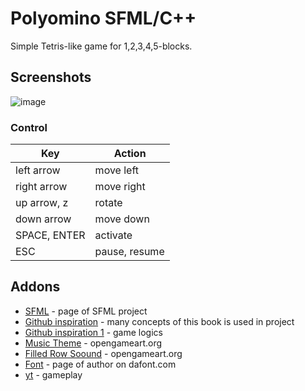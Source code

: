 # Polyomino SFML/C++
Simple Tetris-like game for 1,2,3,4,5-blocks.

## Screenshots
![image](https://user-images.githubusercontent.com/28188300/219856313-fecfb9b5-7c94-45a2-907c-a5c1434c6dc9.gif)

### Control

|     Key       | Action        |
| ------------- | ------------- |
| left arrow             | move left  |
| right arrow             | move right  |
| up arrow, z             | rotate  |
| down arrow         | move down  |
| SPACE, ENTER             | activate  |
| ESC           | pause, resume  |

## Addons
* [SFML](https://www.sfml-dev.org/) - page of SFML project
* [Github inspiration](https://github.com/SFML/SFML-Game-Development-Book) - many concepts of this book is used in project
* [Github inspiration 1](https://github.com/OneLoneCoder/Javidx9/blob/master/SimplyCode/OneLoneCoder_Tetris.cpp) - game logics
* [Music Theme](https://opengameart.org/content/title-theme-8-bit-style) - opengameart.org
* [Filled Row Soound](https://opengameart.org/content/title-theme-8-bit-style) - opengameart.org
* [Font](https://www.dafont.com/craftron-gaming.d6128) - page of author on dafont.com
* [yt](https://youtu.be/QdhNQLQd8Cs) - gameplay
